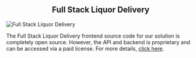 <h2 style="text-align:center">Full Stack Liquor Delivery  </h2>

![Full Stack Liquor Delivery](https://admin.ninjascode.com/wp-content/uploads/2025/repoImages/patricia/full%20stack%20liquor%20delivery.webp) 

The Full Stack Liquor Delivery frontend source code for our solution is completely open source. However, the API and backend is proprietary and can be accessed via a paid license. For more details, <a href="https://enatega.com/?utm_source=github&utm_medium=repo&utm_campaign=patricia-full-stack-liquor-delivery" target="_blank">click here</a>.
